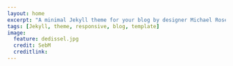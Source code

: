 ```yaml
---
layout: home
excerpt: "A minimal Jekyll theme for your blog by designer Michael Rose."
tags: [Jekyll, theme, responsive, blog, template]
image:
  feature: dedissel.jpg
  credit: SebM
  creditlink: 
---
```

